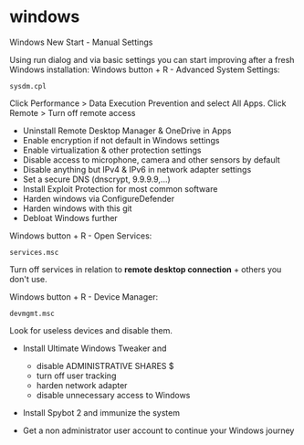 # windows
Windows New Start - Manual Settings

Using run dialog and via basic settings you can start improving after a fresh Windows installation:
Windows button + R - Advanced System Settings:
```
sysdm.cpl
```
Click Performance > Data Execution Prevention and select All Apps. 
Click Remote > Turn off remote access

- Uninstall Remote Desktop Manager & OneDrive in Apps
- Enable encryption if not default in Windows settings
- Enable virtualization & other protection settings
- Disable access to microphone, camera and other sensors by default
- Disable anything but IPv4 & IPv6 in network adapter settings
- Set a secure DNS (dnscrypt, 9.9.9.9,...)
- Install Exploit Protection for most common software
- Harden windows via ConfigureDefender
- Harden windows with this git
- Debloat Windows further

Windows button + R - Open Services:
```
services.msc
```
Turn off services in relation to **remote desktop connection** + others you don't use.

Windows button + R - Device Manager:
```
devmgmt.msc
```
Look for useless devices and disable them.

- Install Ultimate Windows Tweaker and 
	- disable ADMINISTRATIVE SHARES $
	- turn off user tracking
	- harden network adapter
	- disable unnecessary access to Windows

- Install Spybot 2 and immunize the system
- Get a non administrator user account to continue your Windows journey
